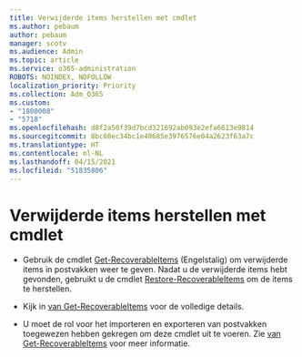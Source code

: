 ```yaml
---
title: Verwijderde items herstellen met cmdlet
ms.author: pebaum
author: pebaum
manager: scotv
ms.audience: Admin
ms.topic: article
ms.service: o365-administration
ROBOTS: NOINDEX, NOFOLLOW
localization_priority: Priority
ms.collection: Adm_O365
ms.custom:
- "1800008"
- "5718"
ms.openlocfilehash: d8f2a50f39d7bcd321692ab093e2efa6613e9814
ms.sourcegitcommit: 8bc60ec34bc1e40685e3976576e04a2623f63a7c
ms.translationtype: HT
ms.contentlocale: nl-NL
ms.lasthandoff: 04/15/2021
ms.locfileid: "51835806"
---
```

# <a name="recover-deleted-items-with-cmdlet"></a>Verwijderde items herstellen met cmdlet

- Gebruik de cmdlet [Get-RecoverableItems](https://docs.microsoft.com/powershell/module/exchange/get-recoverableitems?view=exchange-ps) (Engelstalig) om verwijderde items in postvakken weer te geven. Nadat u de verwijderde items hebt gevonden, gebruikt u de cmdlet [ Restore-RecoverableItems](https://docs.microsoft.com/powershell/module/exchange/Restore-RecoverableItems?view=exchange-ps) om de items te herstellen.

- Kijk in [van Get-RecoverableItems](https://docs.microsoft.com/powershell/module/exchange/get-recoverableitems?view=exchange-ps) voor de volledige details.

- U moet de rol voor het importeren en exporteren van postvakken toegewezen hebben gekregen om deze cmdlet uit te voeren. Zie [van Get-RecoverableItems](https://docs.microsoft.com/powershell/module/exchange/get-recoverableitems?view=exchange-ps) voor meer informatie.
